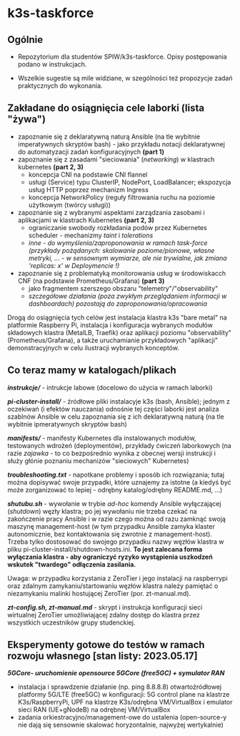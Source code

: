 # k3s-taskforce

## **Ogólnie**

* Repozytorium dla studentów SPIW/k3s-taskforce. Opisy postępowania podano w instrukcjach.

* Wszelkie sugestie są mile widziane, w szególności też propozycje zadań praktycznych do wykonania.

## **Zakładane do osiągnięcia cele laborki (lista "żywa")**

* zapoznanie się z deklaratywną naturą Ansible (na tle wybitnie imperatywnych skryptów bash) - jako przykładu notacji deklaratywnej do automatyzacji zadań konfiguracyjnych **(part 1)**
* zapoznanie się z zasadami "sieciowania" (_networking_) w klastrach kubernetes **(part 2, 3)**
  * koncepcja CNI na podstawie CNI flannel
  * usługi (Service) typu ClusterIP, NodePort, LoadBalancer; ekspozycja usług HTTP poprzez mechanizm Ingress
  * koncepcja NetworkPolicy (reguły filtrowania ruchu na poziomie użytkowym (twórcy usługi))
* zapoznanie się z wybranymi aspektami zarządzania zasobami i aplikacjami w klastrach Kubernetes **(part 2, 3)**
  * ograniczanie swobody rozkładania podów przez Kubernetes scheduler - mechanizmy _taint_ i _tolerations_
  * _inne - do wymyślenia/zaproponowania w ramach task-force (przykłady pożądanych: skalowanie poziome/pionowe, własne metryki, ... - w sensownym wymiarze, ale nie trywialne, jak zmiana 'replicas: x' w Deploymencie \!)_
* zapoznanie się z problematyką monitorowania usług w środowiskacch CNF (na podstawie Prometheus/Grafana) **(part 3)**
  * jako fragmentem szerszego obszaru "telemetry"/"observability"
  * _szczegółowe działania (poza zwykłym przeglądaniem informacji w dashboardach) pozostają do zaproponowania/opracowania_

Drogą do osiągnięcia tych celów jest instalacja klastra k3s "bare metal" na platformie Raspberry Pi, instalacja i konfiguracja wybranych modułów składowych klastra (MetalLB, Traefik) oraz aplikacji poziomu "observability" (Prometheus/Grafana), a także uruchamianie przykładowych "aplikacji" demonstracyjnych w celu ilustracji wybranych konceptów.

## **Co teraz mamy w katalogach/plikach**

**_instrukcje/_** - intrukcje labowe (docelowo do użycia w ramach laborki)

**_pi-cluster-install/_** - źródłowe pliki instalacyje k3s (bash, Ansible); jednym z oczekiwań (i efektów nauczania) odnośnie tej części laborki jest analiza szablnów Ansible w celu zapoznania się z ich deklaratywną naturą (na tle wybitnie ipmeratywnych skryptów bash)

**_manifests/_** - manifesty Kubernetes dla instalowanych modułów, testowanych wdrożeń (deploymentów), przykłady ćwiczeń laborkowych (na razie _zajawka_ - to co bezpośrednio wynika z obecnej wersji instrukcji i służy głónie poznaniu mechanizów "sieciowych" Kubernetes)

**_troubleshooting.txt_** - napotkane problemy i sposób ich rozwiązania; tutaj można dopisywać swoje przypadki, które uznajemy za istotne (a kiedyś być może zorganizować to lepiej - odrębny katalog/odrębny README.md, ...)

**_shutubu.sh_** - wywołanie w trybie _ad-hoc_ komendy Ansible wyłączającej (_shutdown_) węzły klastra; po jej wywołaniu nie trzeba czekać na zakończenie pracy Ansible i w razie czego można od razu zamknąć swoją maszynę management-host (w tym przypadku Ansible zamyka klaster autonomicznie, bez kontaktowania się zwrotnie z management-host). Trzeba tylko dostosować do swojego przypadku nazwy węzłów klastra w pliku pi-cluster-install/shutdown-hosts.ini. **To jest zalecana forma wyłączania klastra - aby ograniczyć ryzyko wystąpienia uszkodzeń wskutek "twardego" odłączenia zasilania.**

Uwaga: w przypadku korzystania z ZeroTier i jego instalacji na raspberrypi oraz zdalnym zamykaniu/startowaniu węzłów klastra należy pamiętać o niezamykaniu malinki hostującej ZeroTier (por. zt-manual.md).

**_zt-config.sh, zt-manual.md_** - skrypt i instrukcja konfiguracji sieci wirtualnej ZeroTier umożliwiającej zdalny dostęp do klastra przez wszystkich uczestników grupy studenckiej.

## Eksperymenty gotowe do testów w ramach rozwoju własnego \[stan listy: 2023.05.17\]

**_5GCore- uruchomienie opensource 5GCore (free5GC) + symulator RAN_**
  * instalacja i sprawdzenie działanie (np. ping 8.8.8.8) otwartoźródłowej platformy 5G/LTE (free5GC) w konfiguracji: 5G control plane na klastrze K3s/RaspberryPi, UPF na klastrze K3s/odrębna VM/VirtualBox i emulator sieci RAN (UE+gNodeB) na odrębnej VM/VirtualBox
  * zadania orkiestracyjno/management-owe do ustalenia (open-source-y nie dają się sensownie skalować horyzontalnie, najwyżej wertykalnie)
